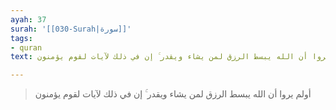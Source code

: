 ```yaml
---
ayah: 37
surah: '[[030-Surah|سورة]]'
tags:
- quran
text: أولم يروا أن الله يبسط الرزق لمن يشاء ويقدر ۚ إن في ذلك لآيات لقوم يؤمنون

---
```

> أولم يروا أن الله يبسط الرزق لمن يشاء ويقدر ۚ إن في ذلك لآيات لقوم يؤمنون
